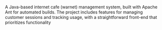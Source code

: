 A Java-based internet cafe (warnet) management system, built with Apache Ant for automated builds. The project includes features for managing customer sessions and tracking usage, with a straightforward front-end that prioritizes functionality
